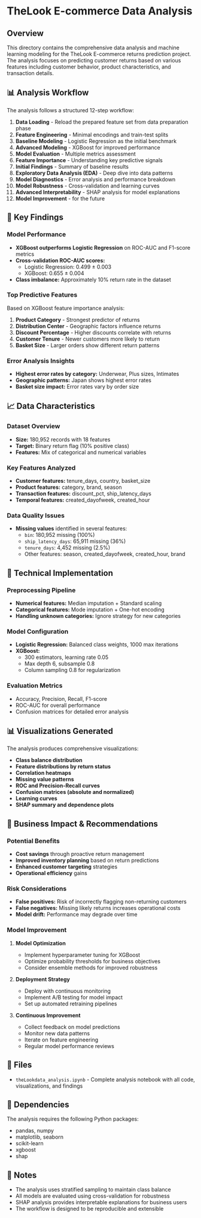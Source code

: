 # TheLook E-commerce Data Analysis

## Overview

This directory contains the comprehensive data analysis and machine learning modeling for the TheLook E-commerce returns prediction project. The analysis focuses on predicting customer returns based on various features including customer behavior, product characteristics, and transaction details.

## 📊 Analysis Workflow

The analysis follows a structured 12-step workflow:

1. **Data Loading** - Reload the prepared feature set from data preparation phase
2. **Feature Engineering** - Minimal encodings and train-test splits
3. **Baseline Modeling** - Logistic Regression as the initial benchmark
4. **Advanced Modeling** - XGBoost for improved performance
5. **Model Evaluation** - Multiple metrics assessment
6. **Feature Importance** - Understanding key predictive signals
7. **Initial Findings** - Summary of baseline results
8. **Exploratory Data Analysis (EDA)** - Deep dive into data patterns
9. **Model Diagnostics** - Error analysis and performance breakdown
10. **Model Robustness** - Cross-validation and learning curves
11. **Advanced Interpretability** - SHAP analysis for model explanations
12. **Model Improvement** - for the future

## 🎯 Key Findings

### Model Performance
- **XGBoost outperforms Logistic Regression** on ROC-AUC and F1-score metrics
- **Cross-validation ROC-AUC scores:**
  - Logistic Regression: 0.499 ± 0.003
  - XGBoost: 0.655 ± 0.004
- **Class imbalance:** Approximately 10% return rate in the dataset

### Top Predictive Features
Based on XGBoost feature importance analysis:
1. **Product Category** - Strongest predictor of returns
2. **Distribution Center** - Geographic factors influence returns
3. **Discount Percentage** - Higher discounts correlate with returns
4. **Customer Tenure** - Newer customers more likely to return
5. **Basket Size** - Larger orders show different return patterns

### Error Analysis Insights
- **Highest error rates by category:** Underwear, Plus sizes, Intimates
- **Geographic patterns:** Japan shows highest error rates
- **Basket size impact:** Error rates vary by order size

## 📈 Data Characteristics

### Dataset Overview
- **Size:** 180,952 records with 18 features
- **Target:** Binary return flag (10% positive class)
- **Features:** Mix of categorical and numerical variables

### Key Features Analyzed
- **Customer features:** tenure_days, country, basket_size
- **Product features:** category, brand, season
- **Transaction features:** discount_pct, ship_latency_days
- **Temporal features:** created_dayofweek, created_hour

### Data Quality Issues
- **Missing values** identified in several features:
  - `bin`: 180,952 missing (100%)
  - `ship_latency_days`: 65,911 missing (36%)
  - `tenure_days`: 4,452 missing (2.5%)
  - Other features: season, created_dayofweek, created_hour, brand

## 🔧 Technical Implementation

### Preprocessing Pipeline
- **Numerical features:** Median imputation + Standard scaling
- **Categorical features:** Mode imputation + One-hot encoding
- **Handling unknown categories:** Ignore strategy for new categories

### Model Configuration
- **Logistic Regression:** Balanced class weights, 1000 max iterations
- **XGBoost:** 
  - 300 estimators, learning rate 0.05
  - Max depth 6, subsample 0.8
  - Column sampling 0.8 for regularization

### Evaluation Metrics
- Accuracy, Precision, Recall, F1-score
- ROC-AUC for overall performance
- Confusion matrices for detailed error analysis

## 📊 Visualizations Generated

The analysis produces comprehensive visualizations:
- **Class balance distribution**
- **Feature distributions by return status**
- **Correlation heatmaps**
- **Missing value patterns**
- **ROC and Precision-Recall curves**
- **Confusion matrices (absolute and normalized)**
- **Learning curves**
- **SHAP summary and dependence plots**

## 💼 Business Impact & Recommendations

### Potential Benefits
- **Cost savings** through proactive return management
- **Improved inventory planning** based on return predictions
- **Enhanced customer targeting** strategies
- **Operational efficiency** gains

### Risk Considerations
- **False positives:** Risk of incorrectly flagging non-returning customers
- **False negatives:** Missing likely returns increases operational costs
- **Model drift:** Performance may degrade over time

### Model Improvement

1. **Model Optimization**
   - Implement hyperparameter tuning for XGBoost
   - Optimize probability thresholds for business objectives
   - Consider ensemble methods for improved robustness

2. **Deployment Strategy**
   - Deploy with continuous monitoring
   - Implement A/B testing for model impact
   - Set up automated retraining pipelines

3. **Continuous Improvement**
   - Collect feedback on model predictions
   - Monitor new data patterns
   - Iterate on feature engineering
   - Regular model performance reviews

## 📁 Files

- `theLookdata_analysis.ipynb` - Complete analysis notebook with all code, visualizations, and findings

## 🔗 Dependencies

The analysis requires the following Python packages:
- pandas, numpy
- matplotlib, seaborn
- scikit-learn
- xgboost
- shap

## 📝 Notes

- The analysis uses stratified sampling to maintain class balance
- All models are evaluated using cross-validation for robustness
- SHAP analysis provides interpretable explanations for business users
- The workflow is designed to be reproducible and extensible 